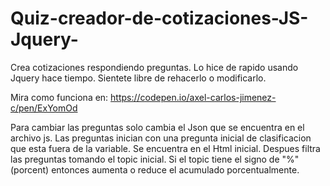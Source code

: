 # Quiz-creador-de-cotizaciones-JS-Jquery-
Crea cotizaciones respondiendo preguntas. 
Lo hice de rapido usando Jquery hace tiempo.
Sientete libre de rehacerlo o modificarlo.

Mira como funciona en: https://codepen.io/axel-carlos-jimenez-c/pen/ExYomOd

Para cambiar las preguntas solo cambia el Json que se encuentra en el archivo js.
Las preguntas inician con una pregunta inicial de clasificacion que esta fuera de la variable. Se encuentra en el Html inicial.
Despues filtra las preguntas tomando el topic inicial.
Si el topic tiene el signo de "%" (porcent) entonces aumenta o reduce el acumulado porcentualmente.


